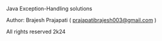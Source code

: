 Java Exception-Handling solutions

Author: Brajesh Prajapati ( prajapatibrajesh003@gmail.com )

All rights reserved 2k24
